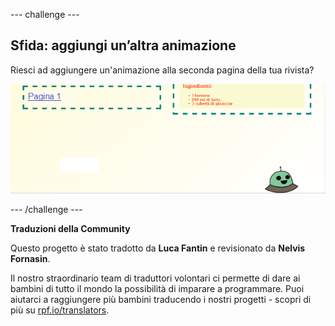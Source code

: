--- challenge ---

## Sfida: aggiungi un’altra animazione

Riesci ad aggiungere un'animazione alla seconda pagina della tua rivista?

![screenshot](images/magazine-animation-challenge.png)

--- /challenge ---


**Traduzioni della Community**

Questo progetto è stato tradotto da **Luca Fantin** e revisionato da **Nelvis Fornasin**.

Il nostro straordinario team di traduttori volontari ci permette di dare ai bambini di tutto il mondo la possibilità di imparare a programmare. Puoi aiutarci a raggiungere più bambini traducendo i nostri progetti - scopri di più su [rpf.io/translators](https://rpf.io/translators).